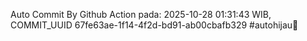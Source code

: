 Auto Commit By Github Action pada: 2025-10-28 01:31:43 WIB, COMMIT_UUID 67fe63ae-1f14-4f2d-bd91-ab00cbafb329 #autohijau🗿
